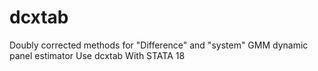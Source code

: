 # dcxtab
Doubly corrected methods for "Difference" and "system" GMM dynamic panel estimator Use dcxtab With STATA 18
